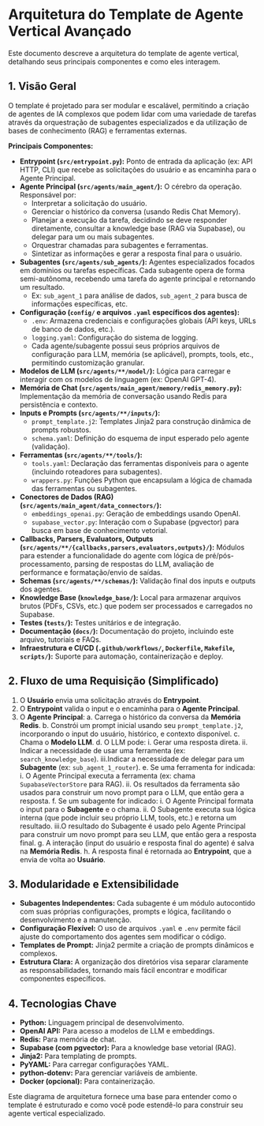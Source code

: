 # Arquitetura do Template de Agente Vertical Avançado

Este documento descreve a arquitetura do template de agente vertical, detalhando seus principais componentes e como eles interagem.

## 1. Visão Geral

O template é projetado para ser modular e escalável, permitindo a criação de agentes de IA complexos que podem lidar com uma variedade de tarefas através da orquestração de subagentes especializados e da utilização de bases de conhecimento (RAG) e ferramentas externas.

**Principais Componentes:**

*   **Entrypoint (`src/entrypoint.py`):** Ponto de entrada da aplicação (ex: API HTTP, CLI) que recebe as solicitações do usuário e as encaminha para o Agente Principal.
*   **Agente Principal (`src/agents/main_agent/`):** O cérebro da operação. Responsável por:
    *   Interpretar a solicitação do usuário.
    *   Gerenciar o histórico da conversa (usando Redis Chat Memory).
    *   Planejar a execução da tarefa, decidindo se deve responder diretamente, consultar a knowledge base (RAG via Supabase), ou delegar para um ou mais subagentes.
    *   Orquestrar chamadas para subagentes e ferramentas.
    *   Sintetizar as informações e gerar a resposta final para o usuário.
*   **Subagentes (`src/agents/sub_agents/`):** Agentes especializados focados em domínios ou tarefas específicas. Cada subagente opera de forma semi-autônoma, recebendo uma tarefa do agente principal e retornando um resultado.
    *   Ex: `sub_agent_1` para análise de dados, `sub_agent_2` para busca de informações específicas, etc.
*   **Configuração (`config/` e arquivos `.yaml` específicos dos agentes):**
    *   `.env`: Armazena credenciais e configurações globais (API keys, URLs de banco de dados, etc.).
    *   `logging.yaml`: Configuração do sistema de logging.
    *   Cada agente/subagente possui seus próprios arquivos de configuração para LLM, memória (se aplicável), prompts, tools, etc., permitindo customização granular.
*   **Modelos de LLM (`src/agents/**/model/`):** Lógica para carregar e interagir com os modelos de linguagem (ex: OpenAI GPT-4).
*   **Memória de Chat (`src/agents/main_agent/memory/redis_memory.py`):** Implementação da memória de conversação usando Redis para persistência e contexto.
*   **Inputs e Prompts (`src/agents/**/inputs/`):**
    *   `prompt_template.j2`: Templates Jinja2 para construção dinâmica de prompts robustos.
    *   `schema.yaml`: Definição do esquema de input esperado pelo agente (validação).
*   **Ferramentas (`src/agents/**/tools/`):**
    *   `tools.yaml`: Declaração das ferramentas disponíveis para o agente (incluindo roteadores para subagentes).
    *   `wrappers.py`: Funções Python que encapsulam a lógica de chamada das ferramentas ou subagentes.
*   **Conectores de Dados (RAG) (`src/agents/main_agent/data_connectors/`):**
    *   `embeddings_openai.py`: Geração de embeddings usando OpenAI.
    *   `supabase_vector.py`: Interação com o Supabase (pgvector) para busca em base de conhecimento vetorial.
*   **Callbacks, Parsers, Evaluators, Outputs (`src/agents/**/{callbacks,parsers,evaluators,outputs}/`):** Módulos para estender a funcionalidade do agente com lógica de pré/pós-processamento, parsing de respostas do LLM, avaliação de performance e formatação/envio de saídas.
*   **Schemas (`src/agents/**/schemas/`):** Validação final dos inputs e outputs dos agentes.
*   **Knowledge Base (`knowledge_base/`):** Local para armazenar arquivos brutos (PDFs, CSVs, etc.) que podem ser processados e carregados no Supabase.
*   **Testes (`tests/`):** Testes unitários e de integração.
*   **Documentação (`docs/`):** Documentação do projeto, incluindo este arquivo, tutoriais e FAQs.
*   **Infraestrutura e CI/CD (`.github/workflows/`, `Dockerfile`, `Makefile`, `scripts/`):** Suporte para automação, containerização e deploy.

## 2. Fluxo de uma Requisição (Simplificado)

1.  O **Usuário** envia uma solicitação através do **Entrypoint**.
2.  O **Entrypoint** valida o input e o encaminha para o **Agente Principal**.
3.  O **Agente Principal**:
    a.  Carrega o histórico da conversa da **Memória Redis**.
    b.  Constrói um prompt inicial usando seu `prompt_template.j2`, incorporando o input do usuário, histórico, e contexto disponível.
    c.  Chama o **Modelo LLM**.
    d.  O LLM pode:
        i.  Gerar uma resposta direta.
        ii. Indicar a necessidade de usar uma ferramenta (ex: `search_knowledge_base`).
        iii.Indicar a necessidade de delegar para um **Subagente** (ex: `sub_agent_1_router`).
    e.  Se uma ferramenta for indicada:
        i.  O Agente Principal executa a ferramenta (ex: chama `SupabaseVectorStore` para RAG).
        ii. Os resultados da ferramenta são usados para construir um novo prompt para o LLM, que então gera a resposta.
    f.  Se um subagente for indicado:
        i.  O Agente Principal formata o input para o **Subagente** e o chama.
        ii. O Subagente executa sua lógica interna (que pode incluir seu próprio LLM, tools, etc.) e retorna um resultado.
        iii.O resultado do Subagente é usado pelo Agente Principal para construir um novo prompt para seu LLM, que então gera a resposta final.
    g.  A interação (input do usuário e resposta final do agente) é salva na **Memória Redis**.
    h.  A resposta final é retornada ao **Entrypoint**, que a envia de volta ao **Usuário**.

## 3. Modularidade e Extensibilidade

*   **Subagentes Independentes:** Cada subagente é um módulo autocontido com suas próprias configurações, prompts e lógica, facilitando o desenvolvimento e a manutenção.
*   **Configuração Flexível:** O uso de arquivos `.yaml` e `.env` permite fácil ajuste do comportamento dos agentes sem modificar o código.
*   **Templates de Prompt:** Jinja2 permite a criação de prompts dinâmicos e complexos.
*   **Estrutura Clara:** A organização dos diretórios visa separar claramente as responsabilidades, tornando mais fácil encontrar e modificar componentes específicos.

## 4. Tecnologias Chave

*   **Python:** Linguagem principal de desenvolvimento.
*   **OpenAI API:** Para acesso a modelos de LLM e embeddings.
*   **Redis:** Para memória de chat.
*   **Supabase (com pgvector):** Para a knowledge base vetorial (RAG).
*   **Jinja2:** Para templating de prompts.
*   **PyYAML:** Para carregar configurações YAML.
*   **python-dotenv:** Para gerenciar variáveis de ambiente.
*   **Docker (opcional):** Para containerização.

Este diagrama de arquitetura fornece uma base para entender como o template é estruturado e como você pode estendê-lo para construir seu agente vertical especializado.
